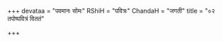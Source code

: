+++
devataa = "पवमानः सोमः"
RShiH = "पवित्रः"
ChandaH = "जगती"
title = "०२ तपोष्पवित्रं विततं"

+++
